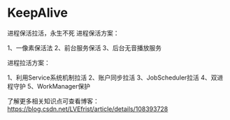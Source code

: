 # KeepAlive
进程保活拉活，永生不死
进程保活方案：

1、一像素保活法
2、前台服务保活
3、后台无音播放服务

进程拉活方案：

1、利用Service系统机制拉活
2、账户同步拉活
3、JobScheduler拉活
4、双进程守护
5、WorkManager保护

了解更多相关知识点可查看博客：https://blog.csdn.net/LVEfrist/article/details/108393728